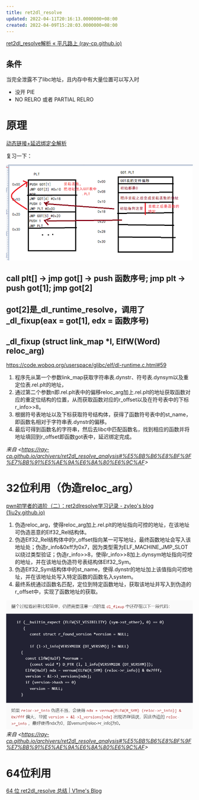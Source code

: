 ```yaml
---
title: ret2dl_resolve
updated: 2022-04-11T20:16:13.0000000+08:00
created: 2022-04-09T15:28:03.0000000+08:00
---
```


[ret2dl_resolve解析 « 平凡路上 (ray-cp.github.io)](https://ray-cp.github.io/archivers/ret2dl_resolve_analysis)
## 条件
当完全泄露不了libc地址，且内存中有大量位置可以写入时
- 没开 PIE
- NO RELRO 或者 PARTIAL RELRO
# 原理
[动态链接+延迟绑定全解析](onenote:知识.one#动态链接+延迟绑定全解析&section-id={D3F076F7-022D-4217-B6C5-C4C1FF682253}&page-id={D366B268-E282-4B4A-8501-80B256731D55}&end&base-path=https://d.docs.live.net/8d1582069e7b0b95/文档/pwn)

复习一下：

![image1](../../../../resources/image1-5.png)

## call plt\[\] -\> jmp got\[\] -\> push 函数序号; jmp plt -\> push got\[1\]; jmp got\[2\]
## got\[2\]是_dl_runtime_resolve，调用了_dl_fixup(eax = got\[1\], edx = 函数序号)
## \_dl_fixup (struct link_map \*l, ElfW(Word) reloc_arg)
<https://code.woboq.org/userspace/glibc/elf/dl-runtime.c.html#59>

1.  程序先从第一个参数link_map获取字符串表.dynstr、符号表.dynsym以及重定位表.rel.plt的地址，
2.  通过第二个参数n即.rel.plt表中的偏移reloc_arg加上.rel.plt的地址获取函数对应的重定位结构的位置，从而获取函数对应的r_offset以及在符号表中的下标r_info\>\>8。
3.  根据符号表地址以及下标获取符号结构体，获得了函数符号表中的st_name，即函数名相对于字符串表.dynstr的偏移。
4.  最后可得到函数名的字符串，然后去libc中匹配函数名，找到相应的函数并将地址填回到r_offset即函数got表中，延迟绑定完成。

*来自 \<<https://ray-cp.github.io/archivers/ret2dl_resolve_analysis#%E5%BB%B6%E8%BF%9F%E7%BB%91%E5%AE%9A%E6%8A%80%E6%9C%AF>\>*

# 32位利用（伪造reloc_arg）
[pwn初学者的进阶（二）：ret2dlresolve学习记录 - zyleo's blog (1iu2y.github.io)](https://1iu2y.github.io/posts/2021-09-02-ret2dlresolve%E5%AD%A6%E4%B9%A0%E8%AE%B0%E5%BD%95/)

1.  伪造reloc_arg，使得reloc_arg加上.rel.plt的地址指向可控的地址，在该地址可伪造恶意的Elf32_Rel结构体。
2.  伪造Elf32_Rel结构体中的r_offset指向某一可写地址，最终函数地址会写入该地址处；伪造r_info&0xff为0x7，因为类型需为ELF_MACHINE_JMP_SLOT以绕过类型验证；伪造r_info\>\>8，使得r_info\>\>8加上.dynsym地址指向可控的地址，并在该地址伪造符号表结构体Elf32_Sym。
3.  伪造Elf32_Sym结构体中的st_name，使得.dynstr的地址加上该值指向可控地址，并在该地址处写入特定函数的函数名入system。
4.  最终系统通过函数名匹配，定位到特定函数地址，获取该地址并写入到伪造的r_offset中，实现了函数地址的获取。

![image2](../../../../resources/image2-2.png)
*来自 \<<https://ray-cp.github.io/archivers/ret2dl_resolve_analysis#%E5%BB%B6%E8%BF%9F%E7%BB%91%E5%AE%9A%E6%8A%80%E6%9C%AF>\>*

# 64位利用
[64 位 ret2dl_resolve 总结 \| V1me's Blog](https://blog.v1me.cn/2021/04/15/ret2dl_resolve/)
